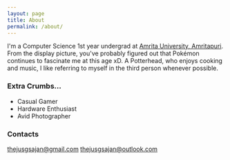 ```yaml
---
layout: page
title: About 
permalink: /about/
---
```


I'm a Computer Science 1st year undergrad at [Amrita University, Amritapuri](https://www.amrita.edu/campus/amritapuri). From the display picture, you've probably figured out that Pokémon continues to fascinate me at this age xD. A Potterhead, who enjoys cooking and music, I like referring to myself in the third person whenever possible. 

### Extra Crumbs...

+ Casual Gamer
+ Hardware Enthusiast
+ Avid Photographer

### Contacts

[thejusgsajan@gmail.com](mailto:thejusgsajan@gmail.com)
[thejusgsajan@outlook.com](mailto:thejusgsajan@outlook.com)